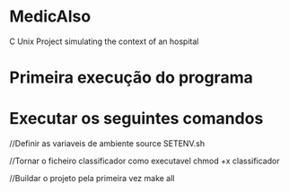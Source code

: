 # MedicAlso
C Unix Project simulating the context of an hospital

# Primeira execução do programa
# Executar os seguintes comandos
//Definir as variaveis de ambiente
source SETENV.sh

//Tornar o ficheiro classificador como executavel
chmod +x classificador

//Buildar o projeto pela primeira vez
make all
